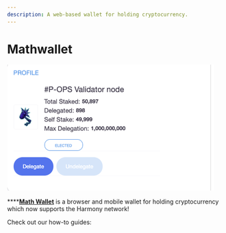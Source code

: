 ```yaml
---
description: A web-based wallet for holding cryptocurrency.
---
```


# Mathwallet

![](../../.gitbook/assets/image%20%289%29.png)

\*\*\*\*[**Math Wallet**](https://mathwallet.org/en/) is a browser and mobile wallet for holding cryptocurrency which now supports the Harmony network!

Check out our how-to guides:


